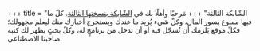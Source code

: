 +++
title = "الشّابكة الثالثة"
+++
مَرحبًا وأهلًا بك في [الشّابكة بنسختها الثالثة](https://ar.wikipedia.org/wiki/%D9%88%D9%8A%D8%A8_3.0). كلّ ما فيها ممنوع بسور المال، وكلّ شيء يُريد ما عندك ويستخرج أخبارك منك ليعلم مجهولك؛ فكلّ موقع يَلزمك أن تُسجّل فيه أو أن تدخل من برنامجٍ له، وكلّ بحثٍ يظهر لك كتبه صاحبنا الاصطناعي.